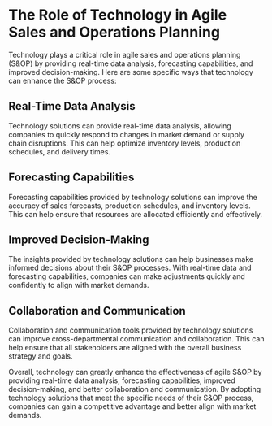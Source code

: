 The Role of Technology in Agile Sales and Operations Planning
============================================================================================================================

Technology plays a critical role in agile sales and operations planning (S\&OP) by providing real-time data analysis, forecasting capabilities, and improved decision-making. Here are some specific ways that technology can enhance the S\&OP process:

Real-Time Data Analysis
-----------------------

Technology solutions can provide real-time data analysis, allowing companies to quickly respond to changes in market demand or supply chain disruptions. This can help optimize inventory levels, production schedules, and delivery times.

Forecasting Capabilities
------------------------

Forecasting capabilities provided by technology solutions can improve the accuracy of sales forecasts, production schedules, and inventory levels. This can help ensure that resources are allocated efficiently and effectively.

Improved Decision-Making
------------------------

The insights provided by technology solutions can help businesses make informed decisions about their S\&OP processes. With real-time data and forecasting capabilities, companies can make adjustments quickly and confidently to align with market demands.

Collaboration and Communication
-------------------------------

Collaboration and communication tools provided by technology solutions can improve cross-departmental communication and collaboration. This can help ensure that all stakeholders are aligned with the overall business strategy and goals.

Overall, technology can greatly enhance the effectiveness of agile S\&OP by providing real-time data analysis, forecasting capabilities, improved decision-making, and better collaboration and communication. By adopting technology solutions that meet the specific needs of their S\&OP process, companies can gain a competitive advantage and better align with market demands.
